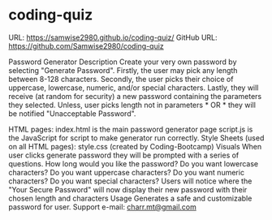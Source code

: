 # coding-quiz

URL: https://samwise2980.github.io/coding-quiz/
GitHub URL: https://github.com/Samwise2980/coding-quiz

Password Generator
Description
Create your very own password by selecting "Generate Password". Firstly, the user may pick any length between 8-128 characters. Secondly, the user picks their choice of uppercase, lowercase, numeric, and/or special characters. Lastly, they will receive (at random for security) a new password containing the parameters they selected. Unless, user picks length not in parameters * OR * they will be notified "Unacceptable Password".

HTML pages:
index.html is the main password generator page
script.js is the JavaScript for script to make generator run correctly.
Style Sheets (used on all HTML pages):
style.css (created by Coding-Bootcamp)
Visuals
When user clicks generate password they will be prompted with a series of questions.
How long would you like the password?
Do you want lowercase characters?
Do you want uppercase characters?
Do you want numeric characters?
Do you want special characters?
Users will notice where the "Your Secure Password" will now display their new password with their chosen length and characters
Usage
Generates a safe and customizable password for user.
Support
e-mail: charr.mt@gmail.com